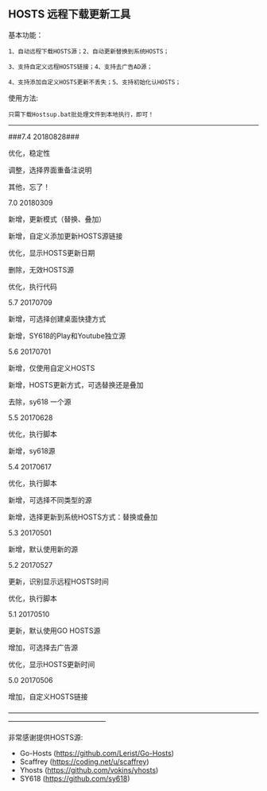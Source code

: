 ## HOSTS 远程下载更新工具 ##

基本功能：

    1、自动远程下载HOSTS源；2、自动更新替换到系统HOSTS；

    3、支持自定义远程HOSTS链接；4、支持去广告AD源；

    4、支持添加自定义HOSTS更新不丢失；5、支持初始化认HOSTS；

使用方法:

    只需下载Hostsup.bat批处理文件到本地执行，即可！


---------------------------------------------------------------

###7.4 20180828###

优化，稳定性

调整，选择界面重备注说明

其他，忘了！



7.0 20180309

新增，更新模式（替换、叠加）

新增，自定义添加更新HOSTS源链接

优化，显示HOSTS更新日期

删除，无效HOSTS源

优化，执行代码



5.7 20170709

新增，可选择创建桌面快捷方式

新增，SY618的Play和Youtube独立源


5.6 20170701

新增，仅使用自定义HOSTS

新增，HOSTS更新方式，可选替换还是叠加

去除，sy618 一个源



5.5 20170628

优化，执行脚本

新增，sy618源


5.4   20170617

优化，执行脚本

新增，可选择不同类型的源

新增，选择更新到系统HOSTS方式：替换或叠加


5.3   20170501

新增，默认使用新的源


5.2   20170527

更新，识别显示远程HOSTS时间

优化，执行脚本


5.1   20170510

更新，默认使用GO HOSTS源

增加，可选择去广告源

优化，显示HOSTS更新时间


5.0   20170506

增加，自定义HOSTS链接



——————————————————————————————————————————————————

非常感谢提供HOSTS源:

* Go-Hosts (https://github.com/Lerist/Go-Hosts)
* Scaffrey (https://coding.net/u/scaffrey)
* Yhosts (https://github.com/vokins/yhosts)
* SY618 (https://github.com/sy618)

